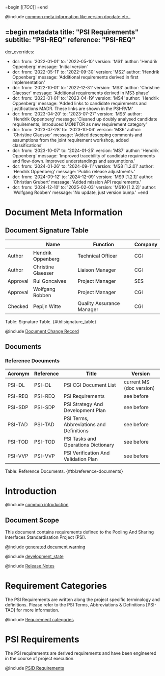 =begin
[[_TOC_]]
=end

@include [common meta information like version docdate etc..](../common/common_metadata.md)

=begin metadata
title: "PSI Requirements"
subtitle: "PSI-REQ"
reference: "PSI-REQ"
---
dcr_overrides:
 - dcr:
   from: '2022-01-01'
   to: '2022-05-10'
   version: 'MS1'
   author: 'Hendrik Oppenberg'
   message: 'Initial version'
 - dcr:
   from: '2022-05-11'
   to: '2022-09-30'
   version: 'MS2'
   author: 'Hendrik Oppenberg'
   message: 'Additional requirements derived in first implementation'
 - dcr:
   from: '2022-10-01'
   to: '2022-12-31'
   version: 'MS3'
   author: 'Christine Glaesser'
   message: 'Additional requirements derived in MS3 phase'
 - dcr:
   from: '2023-01-01'
   to: '2023-04-19'
   version: 'MS4'
   author: 'Hendrik Oppenberg'
   message: 'Added links to candidate requirements and justifications MADR. These links are shown in the PSI-RVM'
 - dcr:
   from: '2023-04-20'
   to: '2023-07-27'
   version: 'MS5'
   author: 'Hendrik Oppenberg'
   message: 'Cleaned up doubly analysed candidate requirements, introduced MONITOR as new requirement category'
 - dcr:
   from: '2023-07-28'
   to: '2023-10-06'
   version: 'MS6'
   author: 'Christine Glaesser'
   message: 'Added descoping comments and assumptions from the joint requirement workshop, added classifications'
 - dcr:
   from: '2023-10-07'
   to: '2024-01-25'
   version: 'MS7'
   author: 'Hendrik Oppenberg'
   message: 'Improved tracebility of candidate requirements and flow-down. Improved understandings and assumptions.'
 - dcr:
   from: '2024-01-26'
   to: '2024-09-11'
   version: 'MS8 [1.2.0]'
   author: 'Hendrik Oppenberg'
   message: 'Public release adjustments.'
 - dcr:
   from: '2024-09-12'
   to: '2024-12-09'
   version: 'MS9 [1.2.1]'
   author: 'Christian Grubert'
   message: 'Added mission API requirements.'
 - dcr:
   from: '2024-12-10'
   to: '2025-02-03'
   version: 'MS10 [1.2.2]'
   author: 'Wolfgang Robben'
   message: 'No update, just version bump.'
=end

# Document Meta Information

## Document Signature Table

|           | Name               | Function                       | Company         |
| --------- | ------------------ | ------------------------------ | --------------- |
| Author    | Hendrik Oppenberg  | Technical Officer              | CGI             |
| Author    | Christine Glaesser | Liaison Manager                | CGI             |
| Approval  | Rui Goncalves      | Project Manager                | SES             |
| Approval  | Wolfgang Robben    | Project Manager                | CGI             |
| Checked   | Pepijn Witte       | Quality Assurance Manager      | CGI             |

Table: Signature Table. {#tbl:signature_table}

@include [Document Change Record](../common/document-change-record.md)

## Documents

### Reference Documents

| Acronym | Reference | Title                                    | Version                  |
|---------|-----------|------------------------------------------|--------------------------|
| PSI-DL  | PSI-DL    | PSI CGI Document List                    | current MS (doc version) |
| PSI-REQ | PSI-REQ   | PSI Requirements                         | see before               |
| PSI-SDP | PSI-SDP   | PSI Strategy And Development Plan        | see before               |
| PSI-TAD | PSI-TAD   | PSI Terms, Abbreviations and Definitions | see before               |
| PSI-TOD | PSI-TOD   | PSI Tasks and Operations Dictionary      | see before               |
| PSI-VVP | PSI-VVP   | PSI Verification And Validation Plan     | see before               |

Table: Reference Documents. {#tbl:reference-documents}

# Introduction

@include [common introduction](../common/intro_description.md)

## Document Scope

This document contains requirements defined to the Pooling And Sharing Interfaces Standardisation Project (PSI).

@include [generated document warning](../common/generated_document.md)

@include [development_state](../common/development_state.md)

@include [Release Notes](../common/release_notes.md)

# Requirement Categories

The PSI Requirements are written along the project specific terminology and definitions.
Please refer to the PSI Terms, Abbreviations & Definitions [PSI-TAD] for more information.

@include [Requirement categories](requirement_categories.md)

# PSI Requirements

The PSI requirements are derived requirements and have been engineered in the course of project execution.

@include [PSID Requirements](psid_requirements.md)
